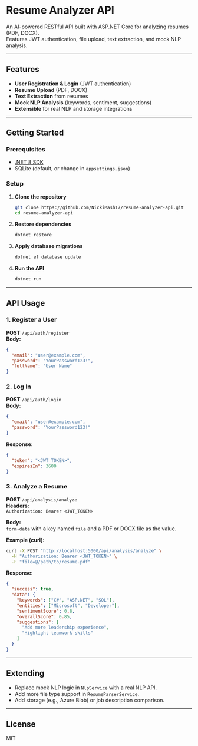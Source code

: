# Resume Analyzer API

An AI-powered RESTful API built with ASP.NET Core for analyzing resumes (PDF, DOCX).  
Features JWT authentication, file upload, text extraction, and mock NLP analysis.

---

## Features

- **User Registration & Login** (JWT authentication)
- **Resume Upload** (PDF, DOCX)
- **Text Extraction** from resumes
- **Mock NLP Analysis** (keywords, sentiment, suggestions)
- **Extensible** for real NLP and storage integrations

---

## Getting Started

### Prerequisites

- [.NET 8 SDK](https://dotnet.microsoft.com/download)
- SQLite (default, or change in `appsettings.json`)

### Setup

1. **Clone the repository**
   ```bash
   git clone https://github.com/NickiMash17/resume-analyzer-api.git
   cd resume-analyzer-api
   ```

2. **Restore dependencies**
   ```bash
   dotnet restore
   ```

3. **Apply database migrations**
   ```bash
   dotnet ef database update
   ```

4. **Run the API**
   ```bash
   dotnet run
   ```

---

## API Usage

### 1. Register a User

**POST** `/api/auth/register`  
**Body:**
```json
{
  "email": "user@example.com",
  "password": "YourPassword123!",
  "fullName": "User Name"
}
```

### 2. Log In

**POST** `/api/auth/login`  
**Body:**
```json
{
  "email": "user@example.com",
  "password": "YourPassword123!"
}
```
**Response:**  
```json
{
  "token": "<JWT_TOKEN>",
  "expiresIn": 3600
}
```

### 3. Analyze a Resume

**POST** `/api/analysis/analyze`  
**Headers:**  
`Authorization: Bearer <JWT_TOKEN>`

**Body:**  
`form-data` with a key named `file` and a PDF or DOCX file as the value.

**Example (curl):**
```bash
curl -X POST "http://localhost:5000/api/analysis/analyze" \
  -H "Authorization: Bearer <JWT_TOKEN>" \
  -F "file=@/path/to/resume.pdf"
```

**Response:**
```json
{
  "success": true,
  "data": {
    "keywords": ["C#", "ASP.NET", "SQL"],
    "entities": ["Microsoft", "Developer"],
    "sentimentScore": 0.8,
    "overallScore": 0.85,
    "suggestions": [
      "Add more leadership experience",
      "Highlight teamwork skills"
    ]
  }
}
```

---

## Extending

- Replace mock NLP logic in `NlpService` with a real NLP API.
- Add more file type support in `ResumeParserService`.
- Add storage (e.g., Azure Blob) or job description comparison.

---

## License

MIT